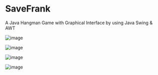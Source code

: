 # SaveFrank
A Java Hangman Game with Graphical Interface by using Java Swing &amp; AWT

![image](https://user-images.githubusercontent.com/51965140/106278976-bc3bbc00-624c-11eb-84c4-3f27fe3dfa54.png)

![image](https://user-images.githubusercontent.com/51965140/106279025-d5446d00-624c-11eb-8ee6-1bfe8e891155.png)

![image](https://user-images.githubusercontent.com/51965140/106279151-09b82900-624d-11eb-94a9-815237e11213.png)

![image](https://user-images.githubusercontent.com/51965140/106279174-13da2780-624d-11eb-98c5-973baacabec2.png)
